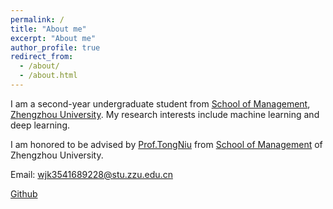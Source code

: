 ```yaml
---
permalink: /
title: "About me"
excerpt: "About me"
author_profile: true
redirect_from: 
  - /about/
  - /about.html
---
```


I am a second-year undergraduate student from [School of Management](https://www7.zzu.edu.cn/glxy/), [Zhengzhou University](https://www.zzu.edu.cn/). My research interests include machine learning and deep learning. 

I am honored to be advised by [Prof.TongNiu](https://www7.zzu.edu.cn/glxy/info/1501/5170.htm) from [School of Management](https://www7.zzu.edu.cn/glxy/) of Zhengzhou University.

Email: wjk3541689228@stu.zzu.edu.cn

[Github](https://github.com/wangjiakang222)
